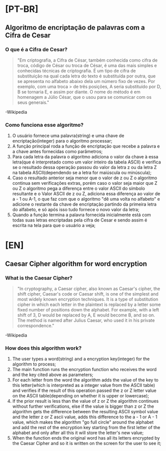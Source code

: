 # [PT-BR]

## Algoritmo de encriptação de palavras com a Cifra de Cesar

### O que é a Cifra de Cesar?
> "Em criptografia, a Cifra de César, também conhecida como cifra de troca, código de César ou troca de César, é uma das mais simples e conhecidas técnicas de criptografia. É um
> tipo de cifra de substituição na qual cada letra do texto é substituída por outra, que se apresenta no alfabeto abaixo dela um número fixo de vezes. Por exemplo, com uma troca > de três posições, A seria substituído por D, B se tornaria E, e assim por diante. O nome do método é em homenagem a Júlio César, que o usou para se comunicar com os seus 
> generais."

-Wikipedia

### Como funciona esse algoritmo?

1. O usuário fornece uma palavra(string) e uma chave de encriptação(integer) para o algoritmo processar;
2. A função principal roda a função de encriptação que recebe a palavra e a chave antes fornecidas como parâmetros;
3. Para cada letra da palavra o algoritmo adiciona o valor da chave à essa letra(que é interpretado como um valor inteiro da tabela ASCII) e verifica se o resultado dessa operação passou do valor da letra z ou da letra Z na tabela ASCII(dependendo se a letra for maiúscula ou minúscula);
4. Caso o resultado anterior seja menor que o valor de z ou Z o algoritmo continua sem verificações extras, porém caso o valor seja maior que Z ou Z o algoritmo pega a diferença entre o valor ASCII do símbolo resultante e o Valor ASCII de z ou Z, adiciona essa diferença ao valor de a - 1 ou A-1, o que faz com que o algoritmo "dê uma volta no alfabeto" e adicione o restante da chave de encriptação partindo da primeira letra do alfabeto, e só após isso tudo fornece o novo valor da letra;
5. Quando a função termina a palavra fornecida inicialmente está com todas suas letras encriptadas pela cifra de Cesar e sendo assim é escrita na tela para que o usuário a veja;

# [EN]

## Caesar Cipher algorithm for word encryption

### What is the Caesar Cipher?

> "In cryptography, a Caesar cipher, also known as Caesar's cipher, the shift cipher, Caesar's code or Caesar shift, is one of the simplest and most widely known encryption 
> techniques. It is a type of substitution cipher in which each letter in the plaintext is replaced by a letter some fixed number of positions down the alphabet. For example, 
> with a left shift of 3, D would be replaced by A, E would become B, and so on. The method is named after Julius Caesar, who used it in his private correspondence."

-Wikipedia

### How does this algorithm work?

1. The user types a word(string) and a encryption key(integer) for the algorithm to process;
2. The main function runs the encryption function who receives the word and the key cited above as parameters;
3. For each letter from the word the algorithm adds the value of the key to this letter(which is interpreted as a integer value from the ASCII table) and verifies if the result of this operation passed the z or Z letter value on the ASCII table(depending on whether it is upper or lowercase);
4. If the prior result is less than the value of z or Z the algorithm continues without further verifications, else if the value is bigger than z or Z the algorithm gets the difference between the resulting ASCII symbol value and the letter z or Z ascii value, adds this difference to the a - 1 or A - 1 value, which makes the algorithm "go full circle" around the alphabet and add the rest of the encryption key starting from the first letter of the alphabet and only after all this it will store the letter's new value;
5. When the function ends the original word has all its letters encrypted by the Caesar Cipher and so it is written on the screen for the user to see it;
